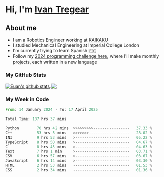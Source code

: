 # Hi, I'm [Ivan Tregear](https://www.linkedin.com/in/ivantregear/)

## About me

* I am a Robotics Engineer working at [KAIKAKU](https://github.com/KAIKAKU-AI)
* I studied Mechanical Engineering at Imperial College London
* I'm currently trying to learn Spanish :es:
* Follow my [2024 programming challenge here](https://github.com/ITregear?tab=repositories), where I'll make monthly projects, each written in a new language


### My GitHub Stats

<a href="#my-github-stats">
  <img align="center" src="https://github-readme-stats.vercel.app/api?username=itregear&count_private=true&show_icons=true&include_all_commits=true&theme=material-palenight" alt="Euan's github stats" />
</a>

<a href="#my-github-stats">
  <img align="center" src="https://github-readme-stats.vercel.app/api/top-langs/?username=itregear&layout=compact&theme=material-palenight" />
</a>

### My Week in Code
<!--START_SECTION:waka-->

```rust
From: 14 January 2024 - To: 17 April 2025

Total Time: 187 hrs 37 mins

Python        70 hrs 42 mins  >>>>>>>>>----------------   37.33 %
C++           53 hrs 5 mins   >>>>>>>------------------   28.02 %
INI           9 hrs 53 mins   >------------------------   05.22 %
TypeScript    8 hrs 50 mins   >------------------------   04.67 %
C             8 hrs 45 mins   >------------------------   04.63 %
Text          7 hrs 1 min     >------------------------   03.71 %
CSV           6 hrs 57 mins   >------------------------   03.67 %
JavaScript    6 hrs 14 mins   >------------------------   03.30 %
HTML          2 hrs 53 mins   -------------------------   01.53 %
CSS           2 hrs 34 mins   -------------------------   01.36 %
```

<!--END_SECTION:waka-->
